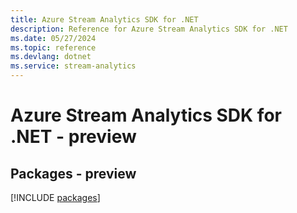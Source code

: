 ```yaml
---
title: Azure Stream Analytics SDK for .NET
description: Reference for Azure Stream Analytics SDK for .NET
ms.date: 05/27/2024
ms.topic: reference
ms.devlang: dotnet
ms.service: stream-analytics
---
```

# Azure Stream Analytics SDK for .NET - preview
## Packages - preview
[!INCLUDE [packages](stream-analytics-index.md)]